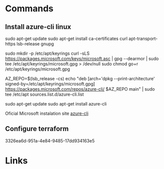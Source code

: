 # Commands
## Install azure-cli linux

sudo apt-get update
sudo apt-get install ca-certificates curl apt-transport-https lsb-release gnupg

sudo mkdir -p /etc/apt/keyrings
curl -sLS https://packages.microsoft.com/keys/microsoft.asc | gpg --dearmor | sudo tee /etc/apt/keyrings/microsoft.gpg > /dev/null
sudo chmod go+r /etc/apt/keyrings/microsoft.gpg

AZ_REPO=$(lsb_release -cs)
echo "deb [arch='dpkg --print-architecture' signed-by=/etc/apt/keyrings/microsoft.gpg] https://packages.microsoft.com/repos/azure-cli/ $AZ_REPO main" | sudo tee /etc/apt sources.list.d/azure-cli.list

sudo apt-get update
sudo apt-get install azure-cli

Oficial Microsoft instalation site [azure-cli](https://learn.microsoft.com/en-us/cli/azure/install-azure-cli)

## Configure terraform

3326ea6d-951a-4e84-9485-17dd934163e5


# Links
<!-- 
Microsoft learning path [Azure Fundamentals](https://learn.microsoft.com/en-us/certifications/azure-fundamentals/)
AZ-900T00-A: Microsoft Azure Fundamentals [AZ-900T00-A](https://learn.microsoft.com/training/courses/az-900t00?WT.mc_id=ilt_partner_webpage_wwl&ocid=3297024#study-guide)
Configure terraform with Azure [terraform](https://registry.terraform.io/providers/hashicorp/azurerm/latest/docs/guides/service_principal_client_secret)|
Free services [Azure free services](https://portal.azure.com/#view/Microsoft_Azure_Billing/FreeServicesBlade)
Workshop terraform with Azure [TF Azure workshop](https://developer.hashicorp.com/terraform/tutorials/azure-get-started/azure-build) -->
